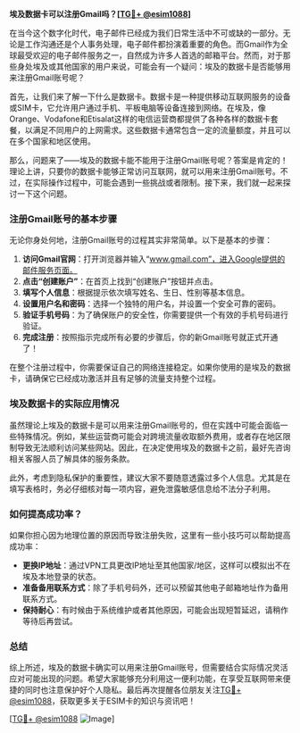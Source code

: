 **埃及数据卡可以注册Gmail吗？[[TG💪+ @esim1088](https://t.me/s/esim1088)]**

在当今这个数字化时代，电子邮件已经成为我们日常生活中不可或缺的一部分。无论是工作沟通还是个人事务处理，电子邮件都扮演着重要的角色。而Gmail作为全球最受欢迎的电子邮件服务之一，自然成为许多人首选的邮箱平台。然而，对于那些身处埃及或其他国家的用户来说，可能会有一个疑问：埃及的数据卡是否能够用来注册Gmail账号呢？

首先，让我们来了解一下什么是数据卡。数据卡是一种提供移动互联网服务的设备或SIM卡，它允许用户通过手机、平板电脑等设备连接到网络。在埃及，像Orange、Vodafone和Etisalat这样的电信运营商都提供了各种各样的数据卡套餐，以满足不同用户的上网需求。这些数据卡通常包含一定的流量额度，并且可以在多个国家和地区使用。

那么，问题来了——埃及的数据卡能不能用于注册Gmail账号呢？答案是肯定的！理论上讲，只要你的数据卡能够正常访问互联网，就可以用来注册Gmail账号。不过，在实际操作过程中，可能会遇到一些挑战或者限制。接下来，我们就一起来探讨一下这个问题。

### 注册Gmail账号的基本步骤

无论你身处何地，注册Gmail账号的过程其实非常简单。以下是基本的步骤：

1. **访问Gmail官网**：打开浏览器并输入“www.gmail.com”，进入Google提供的邮件服务页面。
2. **点击“创建账户”**：在首页上找到“创建账户”按钮并点击。
3. **填写个人信息**：根据提示依次填写姓名、生日、性别等基本信息。
4. **设置用户名和密码**：选择一个独特的用户名，并设置一个安全可靠的密码。
5. **验证手机号码**：为了确保账户的安全性，你需要提供一个有效的手机号码进行验证。
6. **完成注册**：按照指示完成所有必要的步骤后，你的新Gmail账号就正式开通了！

在整个注册过程中，你需要保证自己的网络连接稳定。如果你使用的是埃及的数据卡，请确保它已经成功激活并且有足够的流量支持整个过程。

### 埃及数据卡的实际应用情况

虽然理论上埃及的数据卡是可以用来注册Gmail账号的，但在实践中可能会面临一些特殊情况。例如，某些运营商可能会对跨境流量收取额外费用，或者存在地区限制导致无法顺利访问某些网站。因此，在决定使用埃及的数据卡之前，最好先咨询相关客服人员了解具体的服务条款。

此外，考虑到隐私保护的重要性，建议大家不要随意透露过多个人信息。尤其是在填写表格时，务必仔细核对每一项内容，避免泄露敏感信息给不法分子利用。

### 如何提高成功率？

如果你担心因为地理位置的原因而导致注册失败，这里有一些小技巧可以帮助提高成功率：

- **更换IP地址**：通过VPN工具更改IP地址至其他国家/地区，这样可以模拟出不在埃及本地登录的状态。
- **准备备用联系方式**：除了手机号码外，还可以预留其他电子邮箱地址作为备用联系方式。
- **保持耐心**：有时候由于系统维护或者其他原因，可能会出现短暂延迟，请稍作等待后再尝试。

### 总结

综上所述，埃及的数据卡确实可以用来注册Gmail账号，但需要结合实际情况灵活应对可能出现的问题。希望大家能够充分利用这一便利功能，在享受互联网带来便捷的同时也注意保护好个人隐私。最后再次提醒各位朋友关注[TG💪+ @esim1088](https://t.me/s/esim1088)，获取更多关于ESIM卡的知识与资讯吧！

[[TG💪+ @esim1088](https://t.me/s/esim1088) ![Image](https://i.postimg.cc/4NQfJmqS/Snipaste-2025-05-13-00-14-12.png)]